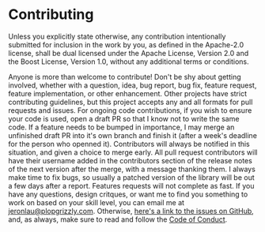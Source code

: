 # Contributing
Unless you explicitly state otherwise, any contribution intentionally submitted
for inclusion in the work by you, as defined in the Apache-2.0 license, shall be
dual licensed under the Apache License, Version 2.0 and the Boost License,
Version 1.0, without any additional terms or conditions.

Anyone is more than welcome to contribute!  Don't be shy about getting involved,
whether with a question, idea, bug report, bug fix, feature request, feature
implementation, or other enhancement.  Other projects have strict contributing
guidelines, but this project accepts any and all formats for pull requests and
issues.  For ongoing code contributions, if you wish to ensure your code is
used, open a draft PR so that I know not to write the same code.  If a feature
needs to be bumped in importance, I may merge an unfinished draft PR into it's
own branch and finish it (after a week's deadline for the person who openned
it).  Contributors will always be notified in this situation, and given a choice
to merge early.  All pull request contributors will have their username added in
the contributors section of the release notes of the next version after the
merge, with a message thanking them.  I always make time to fix bugs, so usually
a patched version of the library will be out a few days after a report.
Features requests will not complete as fast.  If you have any questions, design
critques, or want me to find you something to work on based on your skill level,
you can email me at [jeronlau@plopgrizzly.com](mailto:jeronlau@plopgrizzly.com).
Otherwise,
[here's a link to the issues on GitHub](https://github.com/libcala/stick/issues),
and, as always, make sure to read and follow the
[Code of Conduct](https://github.com/libcala/stick/blob/master/CODE_OF_CONDUCT.md).
